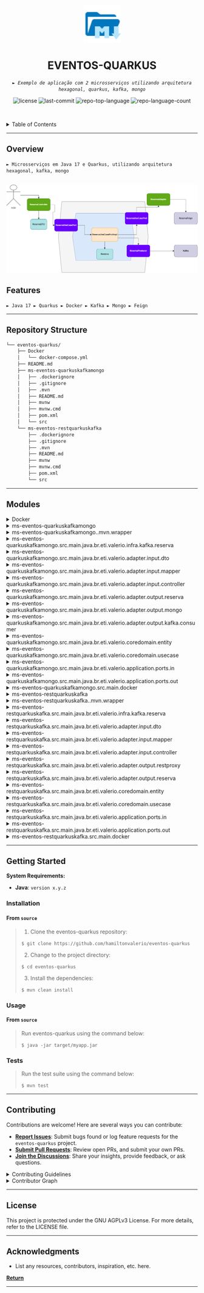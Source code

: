 <p align="center">
  <img src="https://raw.githubusercontent.com/PKief/vscode-material-icon-theme/ec559a9f6bfd399b82bb44393651661b08aaf7ba/icons/folder-markdown-open.svg" width="100" alt="project-logo">
</p>
<p align="center">
    <h1 align="center">EVENTOS-QUARKUS</h1>
</p>
<p align="center">
    <em><code>► Exemplo de aplicação com 2 microsserviços utilizando arquitetura hexagonal, quarkus, kafka, mongo</code></em>
</p>
<p align="center">
	<img src="https://img.shields.io/github/license/hamiltonvalerio/eventos-quarkus?style=default&logo=opensourceinitiative&logoColor=white&color=0080ff" alt="license">
	<img src="https://img.shields.io/github/last-commit/hamiltonvalerio/eventos-quarkus?style=default&logo=git&logoColor=white&color=0080ff" alt="last-commit">
	<img src="https://img.shields.io/github/languages/top/hamiltonvalerio/eventos-quarkus?style=default&color=0080ff" alt="repo-top-language">
	<img src="https://img.shields.io/github/languages/count/hamiltonvalerio/eventos-quarkus?style=default&color=0080ff" alt="repo-language-count">
<p>
<p align="center">
	<!-- default option, no dependency badges. -->
</p>

<br><!-- TABLE OF CONTENTS -->
<details>
  <summary>Table of Contents</summary><br>

- [ Overview](#-overview)
- [ Features](#-features)
- [ Repository Structure](#-repository-structure)
- [ Modules](#-modules)
- [ Getting Started](#-getting-started)
  - [ Installation](#-installation)
  - [ Usage](#-usage)
  - [ Tests](#-tests)
- [ Contributing](#-contributing)
- [ License](#-license)
- [ Acknowledgments](#-acknowledgments)
</details>
<hr>

##  Overview

<code>►  Microsserviços em Java 17 e Quarkus, utilizando arquitetura hexagonal, kafka, mongo</code>

![](hexagonal-reserva.drawio.png)
---

##  Features

<code>► Java 17
► Quarkus
► Docker
► Kafka
► Mongo
► Feign</code>

---

##  Repository Structure

```sh
└── eventos-quarkus/
    ├── Docker
    │   └── docker-compose.yml
    ├── README.md
    ├── ms-eventos-quarkuskafkamongo
    │   ├── .dockerignore
    │   ├── .gitignore
    │   ├── .mvn
    │   ├── README.md
    │   ├── mvnw
    │   ├── mvnw.cmd
    │   ├── pom.xml
    │   └── src
    └── ms-eventos-restquarkuskafka
        ├── .dockerignore
        ├── .gitignore
        ├── .mvn
        ├── README.md
        ├── mvnw
        ├── mvnw.cmd
        ├── pom.xml
        └── src
```

---

##  Modules

<details closed><summary>Docker</summary>

| File                                                                                                           | Summary                         |
| ---                                                                                                            | ---                             |
| [docker-compose.yml](https://github.com/hamiltonvalerio/eventos-quarkus/blob/master/Docker/docker-compose.yml) | <code>► INSERT-TEXT-HERE</code> |

</details>

<details closed><summary>ms-eventos-quarkuskafkamongo</summary>

| File                                                                                                             | Summary                         |
| ---                                                                                                              | ---                             |
| [mvnw](https://github.com/hamiltonvalerio/eventos-quarkus/blob/master/ms-eventos-quarkuskafkamongo/mvnw)         | <code>► INSERT-TEXT-HERE</code> |
| [mvnw.cmd](https://github.com/hamiltonvalerio/eventos-quarkus/blob/master/ms-eventos-quarkuskafkamongo/mvnw.cmd) | <code>► INSERT-TEXT-HERE</code> |

</details>

<details closed><summary>ms-eventos-quarkuskafkamongo..mvn.wrapper</summary>

| File                                                                                                                                                                | Summary                         |
| ---                                                                                                                                                                 | ---                             |
| [MavenWrapperDownloader.java](https://github.com/hamiltonvalerio/eventos-quarkus/blob/master/ms-eventos-quarkuskafkamongo/.mvn/wrapper/MavenWrapperDownloader.java) | <code>► INSERT-TEXT-HERE</code> |

</details>

<details closed><summary>ms-eventos-quarkuskafkamongo.src.main.java.br.eti.valerio.infra.kafka.reserva</summary>

| File                                                                                                                                                                                              | Summary                         |
| ---                                                                                                                                                                                               | ---                             |
| [ReservaConsumerImpl.java](https://github.com/hamiltonvalerio/eventos-quarkus/blob/master/ms-eventos-quarkuskafkamongo/src/main/java/br/eti/valerio/infra/kafka/reserva/ReservaConsumerImpl.java) | <code>► INSERT-TEXT-HERE</code> |

</details>

<details closed><summary>ms-eventos-quarkuskafkamongo.src.main.java.br.eti.valerio.adapter.input.dto</summary>

| File                                                                                                                                                                          | Summary                         |
| ---                                                                                                                                                                           | ---                             |
| [ReservaDTO.java](https://github.com/hamiltonvalerio/eventos-quarkus/blob/master/ms-eventos-quarkuskafkamongo/src/main/java/br/eti/valerio/adapter/input/dto/ReservaDTO.java) | <code>► INSERT-TEXT-HERE</code> |

</details>

<details closed><summary>ms-eventos-quarkuskafkamongo.src.main.java.br.eti.valerio.adapter.input.mapper</summary>

| File                                                                                                                                                                                   | Summary                         |
| ---                                                                                                                                                                                    | ---                             |
| [MapperReserva.java](https://github.com/hamiltonvalerio/eventos-quarkus/blob/master/ms-eventos-quarkuskafkamongo/src/main/java/br/eti/valerio/adapter/input/mapper/MapperReserva.java) | <code>► INSERT-TEXT-HERE</code> |

</details>

<details closed><summary>ms-eventos-quarkuskafkamongo.src.main.java.br.eti.valerio.adapter.input.controller</summary>

| File                                                                                                                                                                                                         | Summary                         |
| ---                                                                                                                                                                                                          | ---                             |
| [ReservaMongoController.java](https://github.com/hamiltonvalerio/eventos-quarkus/blob/master/ms-eventos-quarkuskafkamongo/src/main/java/br/eti/valerio/adapter/input/controller/ReservaMongoController.java) | <code>► INSERT-TEXT-HERE</code> |

</details>

<details closed><summary>ms-eventos-quarkuskafkamongo.src.main.java.br.eti.valerio.adapter.output.reserva</summary>

| File                                                                                                                                                                                                 | Summary                         |
| ---                                                                                                                                                                                                  | ---                             |
| [ReservaMongoAdapter.java](https://github.com/hamiltonvalerio/eventos-quarkus/blob/master/ms-eventos-quarkuskafkamongo/src/main/java/br/eti/valerio/adapter/output/reserva/ReservaMongoAdapter.java) | <code>► INSERT-TEXT-HERE</code> |

</details>

<details closed><summary>ms-eventos-quarkuskafkamongo.src.main.java.br.eti.valerio.adapter.output.mongo</summary>

| File                                                                                                                                                                                           | Summary                         |
| ---                                                                                                                                                                                            | ---                             |
| [ReservaRepository.java](https://github.com/hamiltonvalerio/eventos-quarkus/blob/master/ms-eventos-quarkuskafkamongo/src/main/java/br/eti/valerio/adapter/output/mongo/ReservaRepository.java) | <code>► INSERT-TEXT-HERE</code> |

</details>

<details closed><summary>ms-eventos-quarkuskafkamongo.src.main.java.br.eti.valerio.adapter.output.kafka.consumer</summary>

| File                                                                                                                                                                                                | Summary                         |
| ---                                                                                                                                                                                                 | ---                             |
| [ReservaConsumer.java](https://github.com/hamiltonvalerio/eventos-quarkus/blob/master/ms-eventos-quarkuskafkamongo/src/main/java/br/eti/valerio/adapter/output/kafka/consumer/ReservaConsumer.java) | <code>► INSERT-TEXT-HERE</code> |

</details>

<details closed><summary>ms-eventos-quarkuskafkamongo.src.main.java.br.eti.valerio.coredomain.entity</summary>

| File                                                                                                                                                                    | Summary                         |
| ---                                                                                                                                                                     | ---                             |
| [Reserva.java](https://github.com/hamiltonvalerio/eventos-quarkus/blob/master/ms-eventos-quarkuskafkamongo/src/main/java/br/eti/valerio/coredomain/entity/Reserva.java) | <code>► INSERT-TEXT-HERE</code> |

</details>

<details closed><summary>ms-eventos-quarkuskafkamongo.src.main.java.br.eti.valerio.coredomain.usecase</summary>

| File                                                                                                                                                                                                   | Summary                         |
| ---                                                                                                                                                                                                    | ---                             |
| [ReservaUseCasePortImpl.java](https://github.com/hamiltonvalerio/eventos-quarkus/blob/master/ms-eventos-quarkuskafkamongo/src/main/java/br/eti/valerio/coredomain/usecase/ReservaUseCasePortImpl.java) | <code>► INSERT-TEXT-HERE</code> |

</details>

<details closed><summary>ms-eventos-quarkuskafkamongo.src.main.java.br.eti.valerio.application.ports.in</summary>

| File                                                                                                                                                                                             | Summary                         |
| ---                                                                                                                                                                                              | ---                             |
| [ReservaUseCasePort.java](https://github.com/hamiltonvalerio/eventos-quarkus/blob/master/ms-eventos-quarkuskafkamongo/src/main/java/br/eti/valerio/application/ports/in/ReservaUseCasePort.java) | <code>► INSERT-TEXT-HERE</code> |

</details>

<details closed><summary>ms-eventos-quarkuskafkamongo.src.main.java.br.eti.valerio.application.ports.out</summary>

| File                                                                                                                                                                                | Summary                         |
| ---                                                                                                                                                                                 | ---                             |
| [ReservaPort.java](https://github.com/hamiltonvalerio/eventos-quarkus/blob/master/ms-eventos-quarkuskafkamongo/src/main/java/br/eti/valerio/application/ports/out/ReservaPort.java) | <code>► INSERT-TEXT-HERE</code> |

</details>

<details closed><summary>ms-eventos-quarkuskafkamongo.src.main.docker</summary>

| File                                                                                                                                                           | Summary                         |
| ---                                                                                                                                                            | ---                             |
| [Dockerfile.native](https://github.com/hamiltonvalerio/eventos-quarkus/blob/master/ms-eventos-quarkuskafkamongo/src/main/docker/Dockerfile.native)             | <code>► INSERT-TEXT-HERE</code> |
| [Dockerfile.jvm](https://github.com/hamiltonvalerio/eventos-quarkus/blob/master/ms-eventos-quarkuskafkamongo/src/main/docker/Dockerfile.jvm)                   | <code>► INSERT-TEXT-HERE</code> |
| [Dockerfile.legacy-jar](https://github.com/hamiltonvalerio/eventos-quarkus/blob/master/ms-eventos-quarkuskafkamongo/src/main/docker/Dockerfile.legacy-jar)     | <code>► INSERT-TEXT-HERE</code> |
| [Dockerfile.native-micro](https://github.com/hamiltonvalerio/eventos-quarkus/blob/master/ms-eventos-quarkuskafkamongo/src/main/docker/Dockerfile.native-micro) | <code>► INSERT-TEXT-HERE</code> |

</details>

<details closed><summary>ms-eventos-restquarkuskafka</summary>

| File                                                                                                            | Summary                         |
| ---                                                                                                             | ---                             |
| [mvnw](https://github.com/hamiltonvalerio/eventos-quarkus/blob/master/ms-eventos-restquarkuskafka/mvnw)         | <code>► INSERT-TEXT-HERE</code> |
| [mvnw.cmd](https://github.com/hamiltonvalerio/eventos-quarkus/blob/master/ms-eventos-restquarkuskafka/mvnw.cmd) | <code>► INSERT-TEXT-HERE</code> |

</details>

<details closed><summary>ms-eventos-restquarkuskafka..mvn.wrapper</summary>

| File                                                                                                                                                               | Summary                         |
| ---                                                                                                                                                                | ---                             |
| [MavenWrapperDownloader.java](https://github.com/hamiltonvalerio/eventos-quarkus/blob/master/ms-eventos-restquarkuskafka/.mvn/wrapper/MavenWrapperDownloader.java) | <code>► INSERT-TEXT-HERE</code> |

</details>

<details closed><summary>ms-eventos-restquarkuskafka.src.main.java.br.eti.valerio.infra.kafka.reserva</summary>

| File                                                                                                                                                                                             | Summary                         |
| ---                                                                                                                                                                                              | ---                             |
| [ReservaProducerImpl.java](https://github.com/hamiltonvalerio/eventos-quarkus/blob/master/ms-eventos-restquarkuskafka/src/main/java/br/eti/valerio/infra/kafka/reserva/ReservaProducerImpl.java) | <code>► INSERT-TEXT-HERE</code> |

</details>

<details closed><summary>ms-eventos-restquarkuskafka.src.main.java.br.eti.valerio.adapter.input.dto</summary>

| File                                                                                                                                                                         | Summary                         |
| ---                                                                                                                                                                          | ---                             |
| [ReservaDTO.java](https://github.com/hamiltonvalerio/eventos-quarkus/blob/master/ms-eventos-restquarkuskafka/src/main/java/br/eti/valerio/adapter/input/dto/ReservaDTO.java) | <code>► INSERT-TEXT-HERE</code> |

</details>

<details closed><summary>ms-eventos-restquarkuskafka.src.main.java.br.eti.valerio.adapter.input.mapper</summary>

| File                                                                                                                                                                                  | Summary                         |
| ---                                                                                                                                                                                   | ---                             |
| [MapperReserva.java](https://github.com/hamiltonvalerio/eventos-quarkus/blob/master/ms-eventos-restquarkuskafka/src/main/java/br/eti/valerio/adapter/input/mapper/MapperReserva.java) | <code>► INSERT-TEXT-HERE</code> |

</details>

<details closed><summary>ms-eventos-restquarkuskafka.src.main.java.br.eti.valerio.adapter.input.controller</summary>

| File                                                                                                                                                                                              | Summary                         |
| ---                                                                                                                                                                                               | ---                             |
| [ReservaController.java](https://github.com/hamiltonvalerio/eventos-quarkus/blob/master/ms-eventos-restquarkuskafka/src/main/java/br/eti/valerio/adapter/input/controller/ReservaController.java) | <code>► INSERT-TEXT-HERE</code> |

</details>

<details closed><summary>ms-eventos-restquarkuskafka.src.main.java.br.eti.valerio.adapter.output.restproxy</summary>

| File                                                                                                                                                                                            | Summary                         |
| ---                                                                                                                                                                                             | ---                             |
| [ReservaRestProxy.java](https://github.com/hamiltonvalerio/eventos-quarkus/blob/master/ms-eventos-restquarkuskafka/src/main/java/br/eti/valerio/adapter/output/restproxy/ReservaRestProxy.java) | <code>► INSERT-TEXT-HERE</code> |

</details>

<details closed><summary>ms-eventos-restquarkuskafka.src.main.java.br.eti.valerio.adapter.output.reserva</summary>

| File                                                                                                                                                                                      | Summary                         |
| ---                                                                                                                                                                                       | ---                             |
| [ReservaAdapter.java](https://github.com/hamiltonvalerio/eventos-quarkus/blob/master/ms-eventos-restquarkuskafka/src/main/java/br/eti/valerio/adapter/output/reserva/ReservaAdapter.java) | <code>► INSERT-TEXT-HERE</code> |

</details>

<details closed><summary>ms-eventos-restquarkuskafka.src.main.java.br.eti.valerio.coredomain.entity</summary>

| File                                                                                                                                                                   | Summary                         |
| ---                                                                                                                                                                    | ---                             |
| [Reserva.java](https://github.com/hamiltonvalerio/eventos-quarkus/blob/master/ms-eventos-restquarkuskafka/src/main/java/br/eti/valerio/coredomain/entity/Reserva.java) | <code>► INSERT-TEXT-HERE</code> |

</details>

<details closed><summary>ms-eventos-restquarkuskafka.src.main.java.br.eti.valerio.coredomain.usecase</summary>

| File                                                                                                                                                                                                  | Summary                         |
| ---                                                                                                                                                                                                   | ---                             |
| [ReservaUseCasePortImpl.java](https://github.com/hamiltonvalerio/eventos-quarkus/blob/master/ms-eventos-restquarkuskafka/src/main/java/br/eti/valerio/coredomain/usecase/ReservaUseCasePortImpl.java) | <code>► INSERT-TEXT-HERE</code> |

</details>

<details closed><summary>ms-eventos-restquarkuskafka.src.main.java.br.eti.valerio.application.ports.in</summary>

| File                                                                                                                                                                                            | Summary                         |
| ---                                                                                                                                                                                             | ---                             |
| [ReservaUseCasePort.java](https://github.com/hamiltonvalerio/eventos-quarkus/blob/master/ms-eventos-restquarkuskafka/src/main/java/br/eti/valerio/application/ports/in/ReservaUseCasePort.java) | <code>► INSERT-TEXT-HERE</code> |
| [ReservaProducer.java](https://github.com/hamiltonvalerio/eventos-quarkus/blob/master/ms-eventos-restquarkuskafka/src/main/java/br/eti/valerio/application/ports/in/ReservaProducer.java)       | <code>► INSERT-TEXT-HERE</code> |

</details>

<details closed><summary>ms-eventos-restquarkuskafka.src.main.java.br.eti.valerio.application.ports.out</summary>

| File                                                                                                                                                                               | Summary                         |
| ---                                                                                                                                                                                | ---                             |
| [ReservaPort.java](https://github.com/hamiltonvalerio/eventos-quarkus/blob/master/ms-eventos-restquarkuskafka/src/main/java/br/eti/valerio/application/ports/out/ReservaPort.java) | <code>► INSERT-TEXT-HERE</code> |

</details>

<details closed><summary>ms-eventos-restquarkuskafka.src.main.docker</summary>

| File                                                                                                                                                          | Summary                         |
| ---                                                                                                                                                           | ---                             |
| [Dockerfile.native](https://github.com/hamiltonvalerio/eventos-quarkus/blob/master/ms-eventos-restquarkuskafka/src/main/docker/Dockerfile.native)             | <code>► INSERT-TEXT-HERE</code> |
| [Dockerfile.jvm](https://github.com/hamiltonvalerio/eventos-quarkus/blob/master/ms-eventos-restquarkuskafka/src/main/docker/Dockerfile.jvm)                   | <code>► INSERT-TEXT-HERE</code> |
| [Dockerfile.legacy-jar](https://github.com/hamiltonvalerio/eventos-quarkus/blob/master/ms-eventos-restquarkuskafka/src/main/docker/Dockerfile.legacy-jar)     | <code>► INSERT-TEXT-HERE</code> |
| [Dockerfile.native-micro](https://github.com/hamiltonvalerio/eventos-quarkus/blob/master/ms-eventos-restquarkuskafka/src/main/docker/Dockerfile.native-micro) | <code>► INSERT-TEXT-HERE</code> |

</details>

---

##  Getting Started

**System Requirements:**

* **Java**: `version x.y.z`

###  Installation

<h4>From <code>source</code></h4>

> 1. Clone the eventos-quarkus repository:
>
> ```console
> $ git clone https://github.com/hamiltonvalerio/eventos-quarkus
> ```
>
> 2. Change to the project directory:
> ```console
> $ cd eventos-quarkus
> ```
>
> 3. Install the dependencies:
> ```console
> $ mvn clean install
> ```

###  Usage

<h4>From <code>source</code></h4>

> Run eventos-quarkus using the command below:
> ```console
> $ java -jar target/myapp.jar
> ```

###  Tests

> Run the test suite using the command below:
> ```console
> $ mvn test
> ```

---

##  Contributing

Contributions are welcome! Here are several ways you can contribute:

- **[Report Issues](https://github.com/hamiltonvalerio/eventos-quarkus/issues)**: Submit bugs found or log feature requests for the `eventos-quarkus` project.
- **[Submit Pull Requests](https://github.com/hamiltonvalerio/eventos-quarkus/blob/main/CONTRIBUTING.md)**: Review open PRs, and submit your own PRs.
- **[Join the Discussions](https://github.com/hamiltonvalerio/eventos-quarkus/discussions)**: Share your insights, provide feedback, or ask questions.

<details closed>
<summary>Contributing Guidelines</summary>

1. **Fork the Repository**: Start by forking the project repository to your github account.
2. **Clone Locally**: Clone the forked repository to your local machine using a git client.
   ```sh
   git clone https://github.com/hamiltonvalerio/eventos-quarkus
   ```
3. **Create a New Branch**: Always work on a new branch, giving it a descriptive name.
   ```sh
   git checkout -b new-feature-x
   ```
4. **Make Your Changes**: Develop and test your changes locally.
5. **Commit Your Changes**: Commit with a clear message describing your updates.
   ```sh
   git commit -m 'Implemented new feature x.'
   ```
6. **Push to github**: Push the changes to your forked repository.
   ```sh
   git push origin new-feature-x
   ```
7. **Submit a Pull Request**: Create a PR against the original project repository. Clearly describe the changes and their motivations.
8. **Review**: Once your PR is reviewed and approved, it will be merged into the main branch. Congratulations on your contribution!
</details>

<details closed>
<summary>Contributor Graph</summary>
<br>
<p align="center">
   <a href="https://github.com{/hamiltonvalerio/eventos-quarkus/}graphs/contributors">
      <img src="https://contrib.rocks/image?repo=hamiltonvalerio/eventos-quarkus">
   </a>
</p>
</details>

---

##  License

This project is protected under the GNU AGPLv3 License. For more details, refer to the LICENSE file.

---

##  Acknowledgments

- List any resources, contributors, inspiration, etc. here.

[**Return**](#-overview)

---
